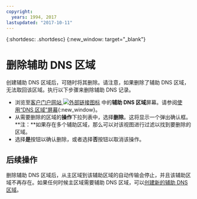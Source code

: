 ```yaml
---
copyright:
  years: 1994, 2017
lastupdated: "2017-10-11"
---
```


{:shortdesc: .shortdesc}
{:new_window: target="_blank"}

# 删除辅助 DNS 区域

创建辅助 DNS 区域后，可随时将其删除。请注意，如果删除了辅助 DNS 区域，无法取回该区域。执行以下步骤来删除辅助 DNS 记录。

 * 浏览至[客户门户网站 ![外部链接图标](../../icons/launch-glyph.svg "外部链接图标")](https://control.softlayer.com/) 中的**辅助 DNS 区域**屏幕。请参阅[使用“DNS 区域”屏幕](use-dns-zones-screen.html){:new_window}。
* 从需要删除的区域的**操作**下拉列表中，选择**删除**。这将显示一个弹出确认框。**注：**如果存在多个辅助区域，那么可以对该视图进行过滤以找到要删除的区域。
* 选择**是**按钮以确认删除，或者选择**否**按钮以取消该操作。

## 后续操作

删除辅助 DNS 区域后，从主区域到该辅助区域的自动传输会停止，并且该辅助区域不再存在。如果任何时候主区域需要辅助 DNS 区域，可以[创建新的辅助 DNS 区域](add-secondary-dns-zone.html)。
